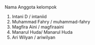 Nama Anggota kelompok
1. Intani D / intaniid
2. Muhammad Fahry / muhammad-fahry
3. Magfira Aini / magfiraaini
4. Manarul Huda/ Manarul Huda
5. Ari Wilyan / ariwilyan
